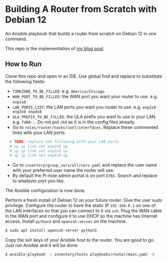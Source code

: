 # Building A Router from Scratch with Debian 12

An Ansible playbook that builds a router from scratch on Debian 12 in one command.

This repo is the implementation of [my blog post](https://tongkl.com/building-a-router-from-scratch-part-1/).

## How to Run

Clone this repo and open in an IDE. Use global find and replace to substitute the following fields:

* `TIMEZONE_TO_BE_FILLED`: e.g. `America/Chicago`
* `WAN_PORT_TO_BE_FILLED`: the WAN port you want your router to use. e.g. `enp1s0`
* `LAN_PORTS_LIST`: the LAN ports you want you router to use. e.g. `enp2s0 enp3s0 enp4s0`
* `ULA_PREFIX_TO_BE_FILLED`: the ULA prefix you want to use in your LAN. e.g. `fd00::`. Do not put `/64` as it is in the config files already.
* Go to `roles/router/tasks/conf/interfaces`. Replace these commented lines with your LAN ports:
``` bash
  # TODO: replace the following with your LAN ports
  # up ip link set enp2s0 up
  # up ip link set enp3s0 up
  # up ip link set enp4s0 up
```
* Go to `inventory/group_vars/all/vars.yaml` and replace the user name with your preferred user name the router will use.
* By default the Pi-hole admin portal is on port `8765`. Search and replace to whatever port you like.

The Ansible configuration is now done.

Perform a fresh install of Debian 12 on your future router. Give the user sudo privilege. Configure the router to have the static IP `192.168.0.1` on one of the LAN interfaces so that you can connect to it via `ssh`. Plug the WAN cable in the WAN port and configure it to use DHCP so the machine has Internet access. Install `python3` and `openssh-server` on the machine.

``` bash
$ sudo apt install openssh-server python3
```

Copy the ssh keys of your Ansible host to the router. You are good to go. Just run Ansible and it will be done.

``` bash
$ ansible-playbook -i inventory/hosts playbooks/router/main.yaml -K
```
